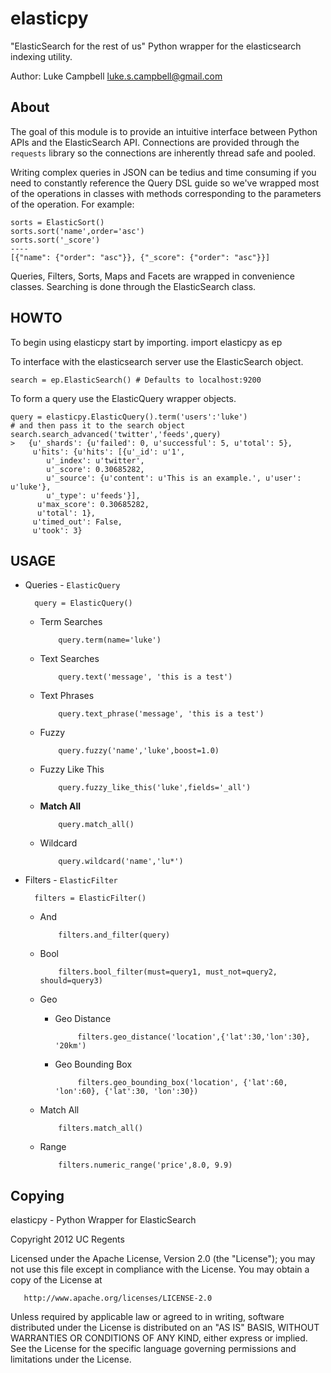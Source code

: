 elasticpy
===========
"ElasticSearch for the rest of us"
Python wrapper for the elasticsearch indexing utility. 

Author: Luke Campbell <luke.s.campbell@gmail.com>

About
-----
The goal of this module is to provide an intuitive interface between Python APIs and the ElasticSearch API.  Connections are provided through the `requests` library so the connections are inherently thread safe and pooled.  

Writing complex queries in JSON can be tedius and time consuming if you need to constantly reference the Query DSL guide so we've wrapped most of the operations in classes with methods corresponding to the parameters of the operation.  For example:

    sorts = ElasticSort()
    sorts.sort('name',order='asc')
    sorts.sort('_score')
    ----
    [{"name": {"order": "asc"}}, {"_score": {"order": "asc"}}]

Queries, Filters, Sorts, Maps and Facets are wrapped in convenience classes.  Searching is done through the ElasticSearch class.  

HOWTO
-----

To begin using elasticpy start by importing.
    import elasticpy as ep

To interface with the elasticsearch server use the ElasticSearch object.

    search = ep.ElasticSearch() # Defaults to localhost:9200

To form a query use the ElasticQuery wrapper objects.

    query = elasticpy.ElasticQuery().term('users':'luke')
    # and then pass it to the search object
    search.search_advanced('twitter','feeds',query)
    >   {u'_shards': {u'failed': 0, u'successful': 5, u'total': 5},
         u'hits': {u'hits': [{u'_id': u'1',
            u'_index': u'twitter',
            u'_score': 0.30685282,
            u'_source': {u'content': u'This is an example.', u'user': u'luke'},
            u'_type': u'feeds'}],
          u'max_score': 0.30685282,
          u'total': 1},
         u'timed_out': False,
         u'took': 3}

USAGE
-----
* Queries - `ElasticQuery`

        query = ElasticQuery()

  * Term Searches 

            query.term(name='luke')

  * Text Searches

            query.text('message', 'this is a test')

  * Text Phrases

            query.text_phrase('message', 'this is a test')

  * Fuzzy

            query.fuzzy('name','luke',boost=1.0)

  * Fuzzy Like This

            query.fuzzy_like_this('luke',fields='_all')

  * **Match All**

            query.match_all()

  * Wildcard

            query.wildcard('name','lu*')

* Filters - `ElasticFilter`

        filters = ElasticFilter()

  * And

            filters.and_filter(query)

  * Bool

            filters.bool_filter(must=query1, must_not=query2, should=query3)

  * Geo

     * Geo Distance

                filters.geo_distance('location',{'lat':30,'lon':30}, '20km')

     * Geo Bounding Box

                filters.geo_bounding_box('location', {'lat':60, 'lon':60}, {'lat':30, 'lon':30})

  * Match All

            filters.match_all()

  * Range

            filters.numeric_range('price',8.0, 9.9)



Copying
-----------

   elasticpy - Python Wrapper for ElasticSearch
   
   Copyright 2012 UC Regents

   Licensed under the Apache License, Version 2.0 (the "License");
   you may not use this file except in compliance with the License.
   You may obtain a copy of the License at

       http://www.apache.org/licenses/LICENSE-2.0

   Unless required by applicable law or agreed to in writing, software
   distributed under the License is distributed on an "AS IS" BASIS,
   WITHOUT WARRANTIES OR CONDITIONS OF ANY KIND, either express or implied.
   See the License for the specific language governing permissions and
   limitations under the License.
